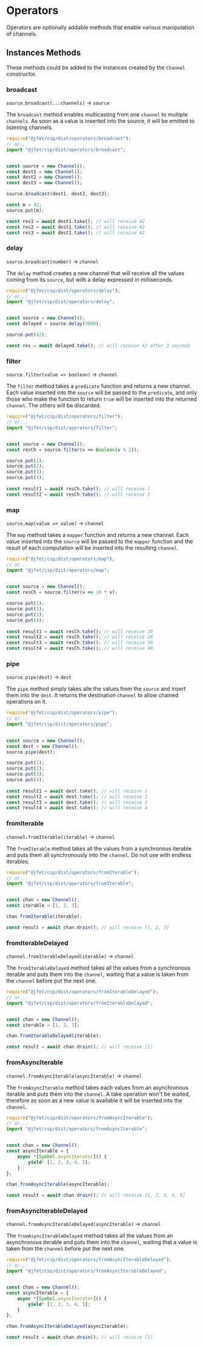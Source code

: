 # Operators

Operators are optionally addable methods that enable various manipulation of channels.

## Instances Methods

These methods could be added to the instances created by the `Channel` constructor.

### broadcast

`source.broadcast(...channels)` -> `source`

The `broadcast` method enables multicasting from one `channel` to multiple `channels`. As soon as a value is inserted into the source, it will be emitted to listening channels.

```js
require("@jfet/csp/dist/operators/broadcast");
// or...
import "@jfet/csp/dist/operators/broadcast";


const source = new Channel();
const dest1 = new Channel();
const dest2 = new Channel();
const dest3 = new Channel();

source.broadcast(dest1, dest2, dest3);

const m = 42;
source.put(m);

const res1 = await dest1.take(); // will receive 42
const res2 = await dest1.take(); // will receive 42
const res3 = await dest1.take(); // will receive 42
```

### delay

`source.broadcast(number)` -> `channel`

The `delay` method creates a new channel that will receive all the values coming from its `source`, but with a delay expressed in milliseconds.

```js
require("@jfet/csp/dist/operators/delay");
// or...
import "@jfet/csp/dist/operators/delay";


const source = new Channel();
const delayed = source.delay(3000);

source.put(42);

const res = await delayed.take(); // will receive 42 after 3 seconds
```

### filter

`source.filter(value => boolean)` -> `channel`

The `filter` method takes a `predicate` function and returns a new channel. Each value inserted into the `source` will be passed to the `predicate`, and only those who make the function to return `true` will be inserted into the returned `channel`. The others will be discarded.

```js
require("@jfet/csp/dist/operators/filter");
// or...
import "@jfet/csp/dist/operators/filter";


const source = new Channel();
const resCh = source.filter(v => Boolean(v % 2));

source.put(1);
source.put(2);
source.put(3);
source.put(4);
            
const result1 = await resCh.take(); // will receive 1
const result2 = await resCh.take(); // will receive 3
```

### map

`source.map(value => value)` -> `channel`

The `map` method takes a `mapper` function and returns a new channel. Each value inserted into the `source` will be passed to the `mapper` function and the result of each computation will be inserted into the resulting `channel`.

```js
require("@jfet/csp/dist/operators/map");
// or...
import "@jfet/csp/dist/operators/map";
  

const source = new Channel();
const resCh = source.filter(v => 10 * v);

source.put(1);
source.put(2);
source.put(3);
source.put(4);
            
const result1 = await resCh.take(); // will receive 10
const result2 = await resCh.take(); // will receive 20
const result3 = await resCh.take(); // will receive 30
const result4 = await resCh.take(); // will receive 40
```

### pipe

`source.pipe(dest)` -> `dest`

The `pipe` method simply takes alle the values from the `source` and insert them into the `dest`. It returns the destination `channel` to allow chained operations on it.

```js
require("@jfet/csp/dist/operators/pipe");
// or...
import "@jfet/csp/dist/operators/pipe";
  

const source = new Channel();
const dest = new Channel();
source.pipe(dest);

source.put(1);
source.put(2);
source.put(3);
source.put(4);
            
const result1 = await dest.take(); // will receive 1
const result2 = await dest.take(); // will receive 2
const result3 = await dest.take(); // will receive 3
const result4 = await dest.take(); // will receive 4
```

### fromIterable

`channel.fromIterable(iterable)` -> `channel`

The `fromIterable` method takes all the values from a synchronous iterable and puts them all synchronously into the `channel`.
Do not use with endless iterables.

```js
require("@jfet/csp/dist/operators/fromIterable");
// or...
import "@jfet/csp/dist/operators/fromIterable";


const chan = new Channel();
const iterable = [1, 2, 3];

chan.fromIterable(iterable);

const result = await chan.drain(); // will receive [1, 2, 3]
```

### fromIterableDelayed

`channel.fromIterableDelayed(iterable)` -> `channel`

The `fromIterableDelayed` method takes all the values from a synchronous iterable and puts them into the `channel`, waiting that a value is taken from the `channel` before put the next one.

```js
require("@jfet/csp/dist/operators/fromIterableDelayed");
// or...
import "@jfet/csp/dist/operators/fromIterableDelayed";


const chan = new Channel();
const iterable = [1, 2, 3];

chan.fromIterableDelayed(iterable);

const result = await chan.drain(); // will receive [1]
```

### fromAsyncIterable

`channel.fromAsyncIterable(asyncIterable)` -> `channel`

The `fromAsyncIterable` method takes each values from an asynchronous iterable and puts them into the `channel`.
A take operation won't be waited, therefore as soon as a new value is available it will be inserted into the `channel`.

```js
require("@jfet/csp/dist/operators/fromAsyncIterable");
// or...
import "@jfet/csp/dist/operators/fromAsyncIterable";


const chan = new Channel();
const asyncIterable = {
    async *[Symbol.asyncIterator]() {
        yield* [1, 2, 3, 4, 5];
    }
};

chan.fromAsyncIterable(asyncIterable);

const result = await chan.drain(); // will receive [1, 2, 3, 4, 5]
```

### fromAsyncIterableDelayed

`channel.fromAsyncIterableDelayed(asyncIterable)` -> `channel`

The `fromAsyncIterableDelayed` method takes all the values from an asynchronous iterable and puts them into the `channel`, waiting that a value is taken from the `channel` before put the next one.

```js
require("@jfet/csp/dist/operators/fromAsyncIterableDelayed");
// or...
import "@jfet/csp/dist/operators/fromAsyncIterableDelayed";


const chan = new Channel();
const asyncIterable = {
    async *[Symbol.asyncIterator]() {
        yield* [1, 2, 3, 4, 5];
    }
};

chan.fromAsyncIterableDelayed(asyncIterable);

const result = await chan.drain(); // will receive [1]
```